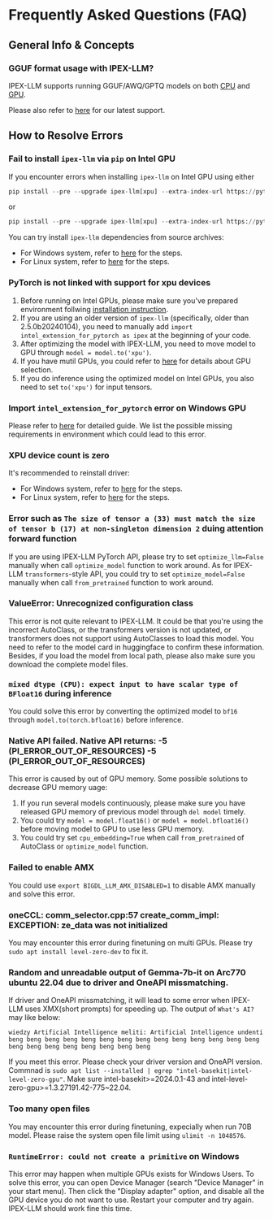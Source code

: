# Frequently Asked Questions (FAQ)

## General Info & Concepts

### GGUF format usage with IPEX-LLM?

IPEX-LLM supports running GGUF/AWQ/GPTQ models on both [CPU](https://github.com/intel-analytics/ipex-llm/tree/main/python/llm/example/CPU/HF-Transformers-AutoModels/Advanced-Quantizations) and [GPU](https://github.com/intel-analytics/ipex-llm/tree/main/python/llm/example/GPU/HuggingFace/Advanced-Quantizations).

Please also refer to [here](https://github.com/intel-analytics/ipex-llm?tab=readme-ov-file#latest-update-) for our latest support.

## How to Resolve Errors

### Fail to install `ipex-llm` via `pip` on Intel GPU

If you encounter errors when installing `ipex-llm` on Intel GPU using either

```python
pip install --pre --upgrade ipex-llm[xpu] --extra-index-url https://pytorch-extension.intel.com/release-whl/stable/xpu/us/
``` 
or 
```python
pip install --pre --upgrade ipex-llm[xpu] --extra-index-url https://pytorch-extension.intel.com/release-whl/stable/xpu/cn/
```

You can try install `ipex-llm` dependencies from source archives:
- For Windows system, refer to [here](../install_gpu.md#install-ipex-llm-from-wheel) for the steps.
- For Linux system, refer to [here](../install_gpu.md#prerequisites-1) for the steps.

### PyTorch is not linked with support for xpu devices

1. Before running on Intel GPUs, please make sure you've prepared environment follwing [installation instruction](../install_gpu.md).
2. If you are using an older version of `ipex-llm` (specifically, older than 2.5.0b20240104), you need to manually add `import intel_extension_for_pytorch as ipex` at the beginning of your code.
3. After optimizing the model with IPEX-LLM, you need to move model to GPU through `model = model.to('xpu')`.
4. If you have mutil GPUs, you could refer to [here](../KeyFeatures/multi_gpus_selection.md) for details about GPU selection.
5. If you do inference using the optimized model on Intel GPUs, you also need to set `to('xpu')` for input tensors.

### Import `intel_extension_for_pytorch` error on Windows GPU

Please refer to [here](../install_gpu.md#1-error-loading-intel_extension_for_pytorch)
for detailed guide. We list the possible missing requirements in environment which could lead to this error.

### XPU device count is zero

It's recommended to reinstall driver:
- For Windows system, refer to [here](../install_gpu.md#windows) for the steps.
- For Linux system, refer to [here](../install_gpu.md#prerequisites-1) for the steps.

### Error such as `The size of tensor a (33) must match the size of tensor b (17) at non-singleton dimension 2` duing attention forward function

If you are using IPEX-LLM PyTorch API, please try to set `optimize_llm=False` manually when call `optimize_model` function to work around. As for IPEX-LLM `transformers`-style API, you could try to set `optimize_model=False` manually when call `from_pretrained` function to work around.

### ValueError: Unrecognized configuration class

This error is not quite relevant to IPEX-LLM. It could be that you're using the incorrect AutoClass, or the transformers version is not updated, or transformers does not support using AutoClasses to load this model. You need to refer to the model card in huggingface to confirm these information. Besides, if you load the model from local path, please also make sure you download the complete model files.

### `mixed dtype (CPU): expect input to have scalar type of BFloat16` during inference

You could solve this error by converting the optimized model to `bf16` through `model.to(torch.bfloat16)` before inference.

### Native API failed. Native API returns: -5 (PI_ERROR_OUT_OF_RESOURCES) -5 (PI_ERROR_OUT_OF_RESOURCES)

This error is caused by out of GPU memory. Some possible solutions to decrease GPU memory uage:
1. If you run several models continuously, please make sure you have released GPU memory of previous model through `del model` timely.
2. You could try `model = model.float16()` or `model = model.bfloat16()` before moving model to GPU to use less GPU memory.
3. You could try set `cpu_embedding=True` when call `from_pretrained` of AutoClass or `optimize_model` function.

### Failed to enable AMX

You could use `export BIGDL_LLM_AMX_DISABLED=1` to disable AMX manually and solve this error.

### oneCCL: comm_selector.cpp:57 create_comm_impl: EXCEPTION: ze_data was not initialized

You may encounter this error during finetuning on multi GPUs. Please try `sudo apt install level-zero-dev` to fix it.

### Random and unreadable output of Gemma-7b-it on Arc770 ubuntu 22.04 due to driver and OneAPI missmatching.

If driver and OneAPI missmatching, it will lead to some error when IPEX-LLM uses XMX(short prompts) for speeding up.
The output of `What's AI?` may like below:
```
wiedzy Artificial Intelligence meliti: Artificial Intelligence undenti beng beng beng beng beng beng beng beng beng beng beng beng beng beng beng beng beng beng beng beng beng beng
```
If you meet this error. Please check your driver version and OneAPI version. Commnad is `sudo apt list --installed | egrep "intel-basekit|intel-level-zero-gpu"`. 
Make sure intel-basekit>=2024.0.1-43 and intel-level-zero-gpu>=1.3.27191.42-775~22.04.

### Too many open files

You may encounter this error during finetuning, expecially when run 70B model. Please raise the system open file limit using `ulimit -n 1048576`.

### `RuntimeError: could not create a primitive` on Windows

This error may happen when multiple GPUs exists for Windows Users. To solve this error, you can open Device Manager (search "Device Manager" in your start menu). Then click the "Display adapter" option, and disable all the GPU device you do not want to use. Restart your computer and try again. IPEX-LLM should work fine this time.